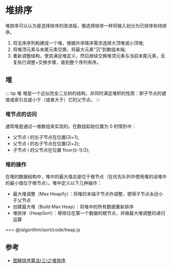 # 堆排序

堆排序可以认为是选择排序的改进版，像选择排序一样将输入划分为已排序和待排序。

1. 将无序序列构建成一个堆，根据升序降序需求选择大顶堆或小顶堆;
2. 将堆顶元素与末尾元素交换，将最大元素"沉"到数组末端;
3. 重新调整结构，使其满足堆定义，然后继续交换堆顶元素与当前末尾元素，反复执行调整+交换步骤，直到整个序列有序。

## 堆

::: tip 堆
堆是一个近似完全二叉树的结构，并同时满足堆积的性质：即子节点的键值或索引总是小于（或者大于）它的父节点。
:::

### 堆节点的访问

通常堆是通过一维数组来实现的。在数组起始位置为 0 的情形中：

- 父节点 i 的左子节点在位置(2i+1);
- 父节点 i 的右子节点在位置(2i+2);
- 子节点 i 的父节点在位置 floor((i-1)/2);

### 堆的操作

在堆的数据结构中，堆中的最大值总是位于根节点（在优先队列中使用堆的话堆中的最小值位于根节点）。堆中定义以下几种操作：

- 最大堆调整（Max Heapify）：将堆的末端子节点作调整，使得子节点永远小于父节点
- 创建最大堆（Build Max Heap）：将堆中的所有数据重新排序
- 堆排序（HeapSort）：移除位在第一个数据的根节点，并做最大堆调整的递归运算

<<< @/algorithm/sort/code/heap.js

## 参考

- [图解排序算法(三)之堆排序](https://www.cnblogs.com/chengxiao/p/6129630.html)
